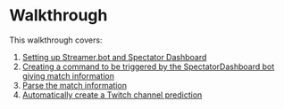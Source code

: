 # Walkthrough

This walkthrough covers:
1. [Setting up Streamer.bot and Spectator Dashboard](./0-setup.md)
2. [Creating a command to be triggered by the SpectatorDashboard bot giving match information](./1-command-trigger.md)
3. [Parse the match information](./2-get-and-parse-responses.md)
4. [Automatically create a Twitch channel prediction](./3-create-prediction.md)